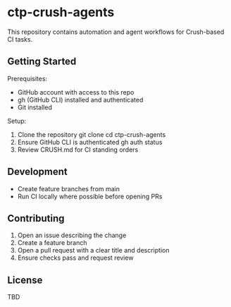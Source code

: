 # ctp-crush-agents

This repository contains automation and agent workflows for Crush-based CI tasks.

## Getting Started

Prerequisites:
- GitHub account with access to this repo
- gh (GitHub CLI) installed and authenticated
- Git installed

Setup:
1) Clone the repository
   git clone <repo-url>
   cd ctp-crush-agents
2) Ensure GitHub CLI is authenticated
   gh auth status
3) Review CRUSH.md for CI standing orders

## Development
- Create feature branches from main
- Run CI locally where possible before opening PRs

## Contributing
1) Open an issue describing the change
2) Create a feature branch
3) Open a pull request with a clear title and description
4) Ensure checks pass and request review

## License
TBD